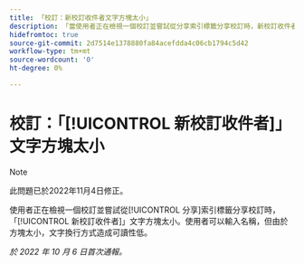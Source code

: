 ```yaml
---
title: 「校訂：新校訂收件者文字方塊太小」
description: 「當使用者正在檢視一個校訂並嘗試從分享索引標籤分享校訂時，新校訂收件者文字方塊太小。使用者可以輸入名稱，但由於方塊太小，文字換行方式造成可讀性低。」
hidefromtoc: true
source-git-commit: 2d7514e1378880fa84acefdda4c06cb1794c5d42
workflow-type: tm+mt
source-wordcount: '0'
ht-degree: 0%

---
```



# 校訂：「[!UICONTROL 新校訂收件者]」文字方塊太小

>[!NOTE]
>
>此問題已於2022年11月4日修正。

<!--This article is on the WF and WFP TOCs-->

使用者正在檢視一個校訂並嘗試從[!UICONTROL 分享]索引標籤分享校訂時，「[!UICONTROL 新校訂收件者]」文字方塊太小。使用者可以輸入名稱，但由於方塊太小，文字換行方式造成可讀性低。

_於 2022 年 10 月 6 日首次通報。_

